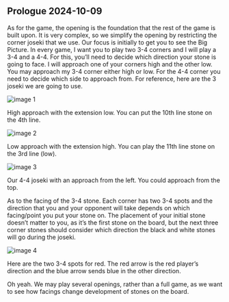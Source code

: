 
## Prologue 2024-10-09

As for the game, the opening is the foundation that the rest of the game is built upon.  It is very complex, so we simplify the opening by restricting the corner joseki that we use.  Our focus is initially to get you to see the Big Picture.  In every game, I want you to play two 3-4 corners and I will play a 3-4 and a 4-4.  For this, you’ll need to decide which direction your stone is going to face.  I will approach one of your corners high and the other low.  You may approach my 3-4 corner either high or low.  For the 4-4 corner you need to decide which side to approach from.  For reference, here are the 3 joseki we are going to use.

![image 1](images/prologue-20241009-1.jpg)

High approach with the extension low.  You can put the 10th line stone on the 4th line.

![image 2](images/prologue-20241009-2.jpg)

Low approach with the extension high.  You can play the 11th line stone on the 3rd line (low).

![image 3](images/prologue-20241009-3.jpg)

Our 4-4 joseki with an approach from the left.  You could approach from the top.

As to the facing of the 3-4 stone.  Each corner has two 3-4 spots and the direction that you and your opponent will take depends on which facing/point you put your stone on.  The placement of your initial stone doesn’t matter to you, as it’s the first stone on the board, but the next three corner stones should consider which direction the black and white stones will go during the joseki.

![image 4](images/prologue-20241009-4.jpg)

Here are the two 3-4 spots for red.  The red arrow is the red player’s direction and the blue arrow sends blue in the other direction.

Oh yeah.  We may play several openings, rather than a full game, as we want to see how facings change development of stones on the board.

